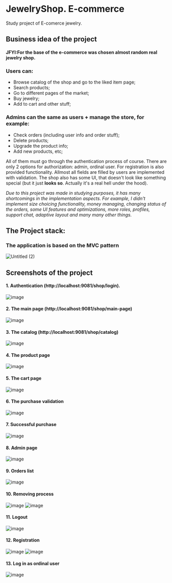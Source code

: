 # JewelryShop. E-commerce
Study project of E-comerce jewelry.

## Business idea of the project
#### JFYI:For the base of the e-commerce was chosen almost random real jewelry shop.
### Users can:
- Browse catalog of the shop and go to the liked item page;
- Search products;
- Go to different pages of the market;
- Buy jewelry;
- Add to cart and other stuff;

### Admins can the same as users + manage the store, for example: 
- Check orders (including user info and order stuff);
- Delete products;
- Upgrade the product info;
- Add new products, etc;

All of them must go through the authentication process of course. There are only 2 options for authorization: admin, ordinal user. For registration is also provided functionality. Allmost all fields are filled by users are implemented with validation. The shop also has some UI, that doesn't look like something special (but it just **looks so**. Actually it's a real hell under the hood).

_Due to this project was made in studying purposes, it has many shortcomings in the implementation aspects. For example, I didn't implement size choicing functionality, money managing, changing status of the orders, some UI features and optimizations, more roles, profiles, support chat, adaptive layout and many many other things._

## The Project stack:
### The application is based on the MVC pattern
![Untitled (2)](https://github.com/AitkulovTimur/Jewelry-shop_e-commerce/assets/99267246/3e9f2d3b-1fb7-4e46-a289-5a30dbf3a876)

## Screenshots of the project
#### 1. Authentication (http://localhost:9081/shop/login).
![image](https://github.com/AitkulovTimur/Jewelry-shop_e-commerce/assets/99267246/44641ecb-51d6-463f-9e2c-55ea25cdc534)

#### 2. The main page (http://localhost:9081/shop/main-page)
![image](https://github.com/AitkulovTimur/Jewelry-shop_e-commerce/assets/99267246/1dac7915-f9e2-4a1e-9db5-f2a5c5152313)

#### 3. The catalog (http://localhost:9081/shop/catalog)
![image](https://github.com/AitkulovTimur/Jewelry-shop_e-commerce/assets/99267246/22e2b7a6-c6d6-43ec-b2c1-49c9a65c555a)

#### 4. The product page
 ![image](https://github.com/AitkulovTimur/Jewelry-shop_e-commerce/assets/99267246/486e1625-d56e-4a98-ba79-3a4872f0c3de)
 
#### 5. The cart page
![image](https://github.com/AitkulovTimur/Jewelry-shop_e-commerce/assets/99267246/efd0b8dc-798d-42e1-b6c8-ab6fb68afb65)

#### 6. The purchase validation
![image](https://github.com/AitkulovTimur/Jewelry-shop_e-commerce/assets/99267246/dd84084d-fac3-4890-9d09-6b6a8a27ba06)

#### 7. Successful purchase 
![image](https://github.com/AitkulovTimur/Jewelry-shop_e-commerce/assets/99267246/b0bfa2f6-5541-40e3-8c2e-f2f58a7621a6)

#### 8. Admin page
![image](https://github.com/AitkulovTimur/Jewelry-shop_e-commerce/assets/99267246/c0d474ee-a9c0-48a2-970a-dcb861b04bf5)

#### 9. Orders list
![image](https://github.com/AitkulovTimur/Jewelry-shop_e-commerce/assets/99267246/de32a2e0-8b85-4c26-a5f9-244faa1e4755)

#### 10. Removing process
![image](https://github.com/AitkulovTimur/Jewelry-shop_e-commerce/assets/99267246/b3ddb2bf-9851-43b3-acc5-675c622dcd78)
![image](https://github.com/AitkulovTimur/Jewelry-shop_e-commerce/assets/99267246/c8f3d6fc-f84c-4e37-b24c-c659fec23101)

#### 11. Logout
![image](https://github.com/AitkulovTimur/Jewelry-shop_e-commerce/assets/99267246/cc0adc4c-ed42-4d20-952a-b2979e2eb1ea)

#### 12. Registration
![image](https://github.com/AitkulovTimur/Jewelry-shop_e-commerce/assets/99267246/7a90e5ff-5059-4f4b-8df9-4a1e73d9e5d2)
![image](https://github.com/AitkulovTimur/Jewelry-shop_e-commerce/assets/99267246/6635387b-9eef-495c-8e7a-a9ae5a13d7bb)

#### 13. Log in as ordinal user
![image](https://github.com/AitkulovTimur/Jewelry-shop_e-commerce/assets/99267246/d22dbeb3-8010-4a7a-b65e-d9a7c8644efd)





 








